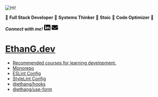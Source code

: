 <img src="https://i.giphy.com/media/3PAL5bChWnak0WJ32x/giphy.webp" alt="Hi!">

:star2: **Full Stack Developer** :star2: **Systems Thinker** :star2: **Stoic** :star2: **Code Optimizer** :star2:

***Connect with me!*** <a href="https://www.linkedin.com/in/ethan-glover/"><img src="https://raw.githubusercontent.com/eglove/eglove/eeb591600b73da426bd298d229e2fd96df019488/linkedin-brands.svg" alt="LinkedIn" width="20px" height="20px"></a> <a href="mailto:hello@ethang.email"><img src="https://raw.githubusercontent.com/eglove/eglove/47aceecf4819797d993f5facc7764cb99d0ab039/envelope-solid.svg" alt="Email" width="20px" height="20px"></a>

# [EthanG.dev](https://www.ethang.dev/)

* [Recommended courses for learning development.](https://www.ethang.dev/courses)
* [Monorepo](https://github.com/eglove/ethang-turborepo)
* [ESLint Config](https://github.com/eglove/eslint-config-ethang)
* [StyleLint Config](https://github.com/eglove/stylelint-config-ethang)
* [@ethang/hooks](https://github.com/eglove/hooks)
* [@ethang/use-form](https://github.com/eglove/use-form)
